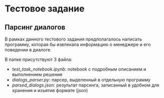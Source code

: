 # Тестовое задание
## Парсинг диалогов
В рамках данного тестового задания предполагалось написать программу, которая бы извлекала информацию о менеджере и его поведении в диалоге. 

В папке присутствуют 3 файла:
- *test_task_notebook.ipynb*: notebook с подробным описанием и выполнением решения
- *dialogs_parser.py*: парсер, выделенный в отдельную программу
- *parsed_dialogs.json*: результат парсинга, записанный в удобном для хранения и изъятия формате (json)

